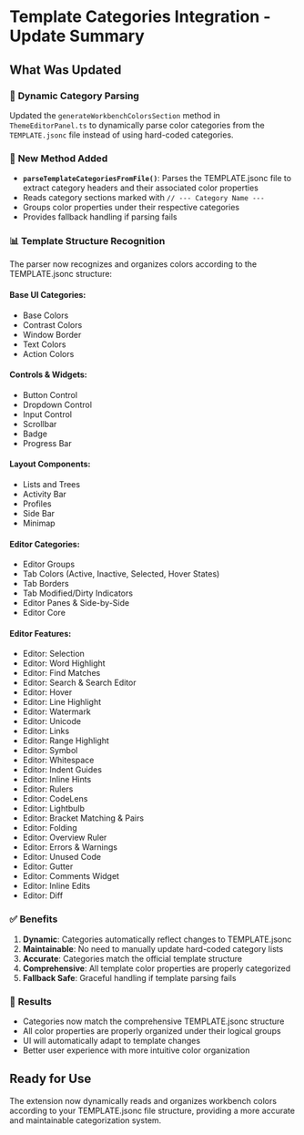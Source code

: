 # Template Categories Integration - Update Summary

## What Was Updated

### 🎯 **Dynamic Category Parsing**
Updated the `generateWorkbenchColorsSection` method in `ThemeEditorPanel.ts` to dynamically parse color categories from the `TEMPLATE.jsonc` file instead of using hard-coded categories.

### 🔧 **New Method Added**
- **`parseTemplateCategoriesFromFile()`**: Parses the TEMPLATE.jsonc file to extract category headers and their associated color properties
- Reads category sections marked with `// --- Category Name ---` 
- Groups color properties under their respective categories
- Provides fallback handling if parsing fails

### 📊 **Template Structure Recognition**
The parser now recognizes and organizes colors according to the TEMPLATE.jsonc structure:

#### **Base UI Categories:**
- Base Colors
- Contrast Colors  
- Window Border
- Text Colors
- Action Colors

#### **Controls & Widgets:**
- Button Control
- Dropdown Control
- Input Control
- Scrollbar
- Badge
- Progress Bar

#### **Layout Components:**
- Lists and Trees
- Activity Bar
- Profiles
- Side Bar
- Minimap

#### **Editor Categories:**
- Editor Groups
- Tab Colors (Active, Inactive, Selected, Hover States)
- Tab Borders
- Tab Modified/Dirty Indicators
- Editor Panes & Side-by-Side
- Editor Core

#### **Editor Features:**
- Editor: Selection
- Editor: Word Highlight
- Editor: Find Matches
- Editor: Search & Search Editor
- Editor: Hover
- Editor: Line Highlight
- Editor: Watermark
- Editor: Unicode
- Editor: Links
- Editor: Range Highlight
- Editor: Symbol
- Editor: Whitespace
- Editor: Indent Guides
- Editor: Inline Hints
- Editor: Rulers
- Editor: CodeLens
- Editor: Lightbulb
- Editor: Bracket Matching & Pairs
- Editor: Folding
- Editor: Overview Ruler
- Editor: Errors & Warnings
- Editor: Unused Code
- Editor: Gutter
- Editor: Comments Widget
- Editor: Inline Edits
- Editor: Diff

### ✅ **Benefits**
1. **Dynamic**: Categories automatically reflect changes to TEMPLATE.jsonc
2. **Maintainable**: No need to manually update hard-coded category lists
3. **Accurate**: Categories match the official template structure
4. **Comprehensive**: All template color properties are properly categorized
5. **Fallback Safe**: Graceful handling if template parsing fails

### 🚀 **Results**
- Categories now match the comprehensive TEMPLATE.jsonc structure
- All color properties are properly organized under their logical groups
- UI will automatically adapt to template changes
- Better user experience with more intuitive color organization

## Ready for Use
The extension now dynamically reads and organizes workbench colors according to your TEMPLATE.jsonc file structure, providing a more accurate and maintainable categorization system.
